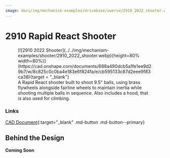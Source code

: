 ```yaml
---
image: docs/img/mechanism-examples/drivebase/swerve/2910_2022_shooter.webp
---
```


# 2910 Rapid React Shooter

<figure markdown="span">
[![2910 2022 Shooter](../../img/mechanism-examples/shooter/2910_2022_shooter.webp){height=80% width=80%}](https://cad.onshape.com/documents/688a490dcb5a1fe1ee9d29b7/w/8c825c0c0ba4e183e6f824fa/e/cb595133c87d2eee9f83ca38){target = "_blank"}
<figcaption>A Rapid React shooter built to shoot 9.5" balls, using brass flywheels alongside fairline wheels to maintain inertia while shooting multiple balls in sequence. Also includes a hood, that is also used for climbing. </figcaption>
</figure>

### Links

[CAD Document](https://cad.onshape.com/documents/688a490dcb5a1fe1ee9d29b7/w/8c825c0c0ba4e183e6f824fa/e/cb595133c87d2eee9f83ca38 "CAD Document Link"){:target="_blank" .md-button .md-button--primary}

## Behind the Design
**Coming Soon**